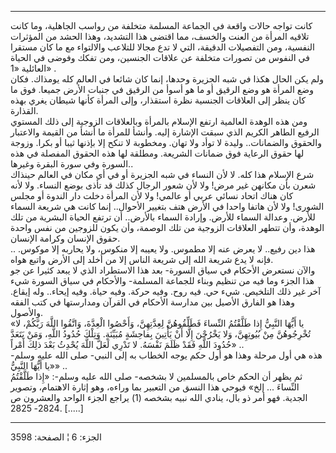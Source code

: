 ------------------------------------------------------------------------

كانت تواجه حالات واقعة في الجماعة المسلمة متخلفة من رواسب الجاهلية، وما
كانت تلاقيه المرأة من العنت والخسف، مما اقتضى هذا التشديد، وهذا الحشد من
المؤثرات النفسية، ومن التفصيلات الدقيقة، التي لا تدع مجالا للتلاعب
والالتواء مع ما كان مستقرا في النفوس من تصورات متخلفة عن علاقات الجنسين،
ومن تفكك وفوضى في الحياة العائلية «1» .  
ولم يكن الحال هكذا في شبه الجزيرة وحدها، إنما كان شائعا في العالم كله
يومذاك. فكان وضع المرأة هو وضع الرقيق أو ما هو أسوأ من الرقيق في جنبات
الأرض جميعا. فوق ما كان ينظر إلى العلاقات الجنسية نظرة استقذار، وإلى
المرأة كأنها شيطان يغري بهذه القذارة.  
ومن هذه الوهدة العالمية ارتفع الإسلام بالمرأة وبالعلاقات الزوجية إلى ذلك
المستوي الرفيع الطاهر الكريم الذي سبقت الإشارة إليه. وأنشأ للمرأة ما
أنشأ من القيمة والاعتبار والحقوق والضمانات.. وليدة لا توأد ولا تهان.
ومخطوبة لا تنكح إلا بإذنها ثيبا أو بكرا. وزوجة لها حقوق الرعاية فوق
ضمانات الشريعة. ومطلقة لها هذه الحقوق المفصلة في هذه السورة وفي سورة
البقرة وغيرها..  
شرع الإسلام هذا كله. لا لأن النساء في شبه الجزيرة أو في أي مكان في
العالم حينذاك شعرن بأن مكانهن غير مرض! ولا لأن شعور الرجال كذلك قد تأذى
بوضع النساء. ولا لأنه كان هناك اتحاد نسائي عربي أو عالمي! ولا لأن المرأة
دخلت دار الندوة أو مجلس الشورى! ولا لأن هاتفا واحدا في الأرض هتف بتغيير
الأحوال.. إنما كانت هي شريعة السماء للأرض. وعدالة السماء للأرض. وإرادة
السماء بالأرض.. أن ترتفع الحياة البشرية من تلك الوهدة، وأن تتطهر
العلاقات الزوجية من تلك الوصمة، وأن يكون للزوجين من نفس واحدة حقوق
الإنسان وكرامة الإنسان.  
.. هذا دين رفيع.. لا يعرض عنه إلا مطموس. ولا يعيبه إلا منكوس، ولا يحاربه
إلا موكوس. فإنه لا يدع شريعة الله إلى شريعة الناس إلا من أخلد إلى الأرض
واتبع هواه.  
والآن نستعرض الأحكام في سياق السورة- بعد هذا الاستطراد الذي لا يبعد
كثيرا عن جو هذا الجزء وما فيه من تنظيم وبناء للجماعة المسلمة- والأحكام
في سياق السورة شيء آخر غير ذلك التلخيص. شيء حي. فيه روح. وفيه حركة. وفيه
حياة. وفيه إيحاء.. وله إيقاع. وهذا هو الفارق الأصيل بين مدارسة الأحكام
في القرآن ومدارستها في كتب الفقه والأصول.  
«يا أَيُّهَا النَّبِيُّ إِذا طَلَّقْتُمُ النِّساءَ فَطَلِّقُوهُنَّ لِعِدَّتِهِنَّ، وَأَحْصُوا الْعِدَّةَ، وَاتَّقُوا
اللَّهَ رَبَّكُمْ، لا تُخْرِجُوهُنَّ مِنْ بُيُوتِهِنَّ، وَلا يَخْرُجْنَ إِلَّا أَنْ يَأْتِينَ بِفاحِشَةٍ مُبَيِّنَةٍ.
وَتِلْكَ حُدُودُ اللَّهِ، وَمَنْ يَتَعَدَّ حُدُودَ اللَّهِ فَقَدْ ظَلَمَ نَفْسَهُ. لا تَدْرِي لَعَلَّ اللَّهَ يُحْدِثُ
بَعْدَ ذلِكَ أَمْراً» ..  
هذه هي أول مرحلة وهذا هو أول حكم يوجه الخطاب به إلى النبي- صلى الله عليه
وسلم- «يا أَيُّهَا النَّبِيُّ» ..  
ثم يظهر أن الحكم خاص بالمسلمين لا بشخصه- صلى الله عليه وسلم-: «إِذا طَلَّقْتُمُ
النِّساءَ ... إلخ» فيوحي هذا النسق من التعبير بما وراءه، وهو إثارة
الاهتمام، وتصوير الجدية. فهو أمر ذو بال، ينادي الله نبيه بشخصه (1) يراجع
الجزء الواحد والعشرون ص 2824- 2825. \[.....\]

------------------------------------------------------------------------

الجزء: 6 ¦ الصفحة: 3598
